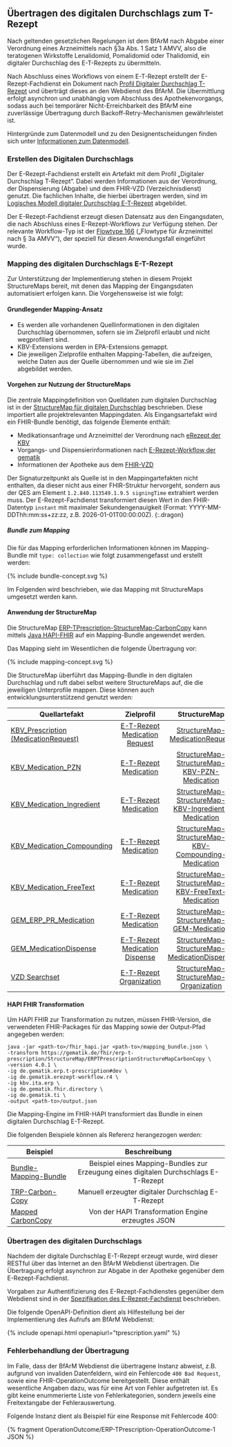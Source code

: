 ## Übertragen des digitalen Durchschlags zum T-Rezept

Nach geltenden gesetzlichen Regelungen ist dem BfArM nach Abgabe einer Verordnung eines Arzneimittels nach §3a Abs. 1 Satz 1 AMVV, also die teratogenen Wirkstoffe Lenalidomid, Pomalidomid oder Thalidomid, ein digitaler Durchschlag des E-T-Rezepts zu übermitteln.

Nach Abschluss eines Workflows von einem E-T-Rezept erstellt der E-Rezept-Fachdienst ein Dokument nach [Profil Digitaler Durchschlag T-Rezept](./StructureDefinition-erp-tprescription-carbon-copy.html) und überträgt dieses an den Webdienst des BfArM. Die Übermittlung erfolgt asynchron und unabhängig vom Abschluss des Apothekenvorgangs, sodass auch bei temporärer Nicht-Erreichbarkeit des BfArM eine zuverlässige Übertragung durch Backoff-Retry-Mechanismen gewährleistet ist.

Hintergründe zum Datenmodell und zu den Designentscheidungen finden sich unter [Informationen zum Datenmodell](./datamodel.html).

### Erstellen des Digitalen Durchschlags

Der E-Rezept-Fachdienst erstellt ein Artefakt mit dem Profil „Digitaler Durchschlag T-Rezept“. Dabei werden Informationen aus der Verordnung, der Dispensierung (Abgabe) und dem FHIR-VZD (Verzeichnisdienst) genutzt. Die fachlichen Inhalte, die hierbei übertragen werden, sind im [Logisches Modell digitaler Durchschlag E-T-Rezept](./StructureDefinition-erp-tprescription-carbon-copy-logical.html) abgebildet.

Der E-Rezept-Fachdienst erzeugt diesen Datensatz aus den Eingangsdaten, die nach Abschluss eines E-Rezept-Workflows zur Verfügung stehen. Der relevante Workflow-Typ ist der [Flowtype 166](https://simplifier.net/erezept-workflow/gem-erp-cs-flowtype) („Flowtype für Arzneimittel nach § 3a AMVV“), der speziell für diesen Anwendungsfall eingeführt wurde.

### Mapping des digitalen Durchschlags E-T-Rezept

Zur Unterstützung der Implementierung stehen in diesem Projekt StructureMaps bereit, mit denen das Mapping der Eingangsdaten automatisiert erfolgen kann. Die Vorgehensweise ist wie folgt:

#### Grundlegender Mapping-Ansatz

- Es werden alle vorhandenen Quellinformationen in den digitalen Durchschlag übernommen, sofern sie im Zielprofil erlaubt und nicht wegprofiliert sind.
- KBV-Extensions werden in EPA-Extensions gemappt.
- Die jeweiligen Zielprofile enthalten Mapping-Tabellen, die aufzeigen, welche Daten aus der Quelle übernommen und wie sie im Ziel abgebildet werden.

#### Vorgehen zur Nutzung der StructureMaps

Die zentrale Mappingdefinition von Quelldaten zum digitalen Durchschlag ist in der [StructureMap für digitalen Durchschlag](./StructureMap-ERPTPrescriptionStructureMapCarbonCopy.html) beschrieben. Diese importiert alle projektrelevanten Mappingdaten. Als Eingangsartefakt wird ein FHIR-Bundle benötigt, das folgende Elemente enthält:

- Medikationsanfrage und Arzneimittel der Verordnung nach [eRezept der KBV](https://simplifier.net/eRezept)
- Vorgangs- und Dispensierinformationen nach [E-Rezept-Workflow der gematik](https://simplifier.net/erezept-workflow)
- Informationen der Apotheke aus dem [FHIR-VZD](https://simplifier.net/VZD-FHIR-Directory)

Der Signaturzeitpunkt als Quelle ist in den Mappingartefakten nicht enthalten, da dieser nicht aus einer FHIR-Struktur hervorgeht, sondern aus der QES am Element `1.2.840.113549.1.9.5 signingTime` extrahiert werden muss. Der E-Rezept-Fachdienst transformiert diesen Wert in den FHIR-Datentyp `instant` mit maximaler Sekundengenauigkeit (Format: YYYY-MM-DDThh:mm:ss+zz:zz, z.B. 2026-01-01T00:00:00Z).
{:.dragon}

##### Bundle zum Mapping

Die für das Mapping erforderlichen Informationen können im Mapping-Bundle mit `type: collection` wie folgt zusammengefasst und erstellt werden:

<div class="gem-ig-svg-container" style="--box-width: 700px;">
    {% include bundle-concept.svg %}
</div>

Im Folgenden wird beschrieben, wie das Mapping mit StructureMaps umgesetzt werden kann.

#### Anwendung der StructureMap

Die StructureMap [ERP-TPrescription-StructureMap-CarbonCopy](./StructureMap-ERPTPrescriptionStructureMapCarbonCopy.html) kann mittels [Java HAPI-FHIR](https://github.com/hapifhir/org.hl7.fhir.core) auf ein Mapping-Bundle angewendet werden.

Das Mapping sieht im Wesentlichen die folgende Übertragung vor:

<div class="gem-ig-svg-container" style="--box-width: 700px;">
    {% include mapping-concept.svg %}
</div>

Die StructureMap überführt das Mapping-Bundle in den digitalen Durchschlag und ruft dabei selbst weitere StructureMaps auf, die die jeweiligen Unterprofile mappen. Diese können auch entwicklungsunterstützend genutzt werden:

| Quellartefakt  | Zielprofil | StructureMap |
| ------------- |:-------------:|:-------------:|
| [KBV_Prescription (MedicationRequest)](https://simplifier.net/erezept/kbv_pr_erp_prescription)| [E-T-Rezept Medication Request](./StructureDefinition-erp-tprescription-medication-request.html) | [StructureMap-MedicationRequest](./StructureMap-ERPTPrescriptionStructureMapMedicationRequest.html) |
| [KBV_Medication_PZN](https://simplifier.net/erezept/kbv_pr_erp_medication_pzn) | [E-T-Rezept Medication](./StructureDefinition-erp-tprescription-medication.html) | [StructureMap-StructureMap-KBV-PZN-Medication](./StructureMap-ERPTPrescriptionStructureMapKBVPZNMedication.html) |
| [KBV_Medication_Ingredient](https://simplifier.net/erezept/kbv_pr_erp_medication_ingredient) | [E-T-Rezept Medication](./StructureDefinition-erp-tprescription-medication.html) | [StructureMap-StructureMap-KBV-Ingredient-Medication](./StructureMap-ERPTPrescriptionStructureMapKBVIngredientMedication.html) |
| [KBV_Medication_Compounding](https://simplifier.net/erezept/kbv_pr_erp_medication_compounding) | [E-T-Rezept Medication](./StructureDefinition-erp-tprescription-medication.html) | [StructureMap-StructureMap-KBV-Compounding-Medication](./StructureMap-ERPTPrescriptionStructureMapKBVCompoundingMedication.html) |
| [KBV_Medication_FreeText](https://simplifier.net/erezept/kbv_pr_erp_medication_freetext) | [E-T-Rezept Medication](./StructureDefinition-erp-tprescription-medication.html) | [StructureMap-StructureMap-KBV-FreeText-Medication](./StructureMap-ERPTPrescriptionStructureMapKBVFreeTextMedication.html) |
| [GEM_ERP_PR_Medication](https://simplifier.net/erezept-workflow/gem_erp_pr_medication) | [E-T-Rezept Medication](./StructureDefinition-erp-tprescription-medication.html) | [StructureMap-StructureMap-GEM-Medication](./StructureMap-ERPTPrescriptionStructureMapGEMMedication.html) |
| [GEM_MedicationDispense](https://simplifier.net/erezept-workflow/gem_erp_pr_medicationdispense) | [E-T-Rezept Medication Dispense](./StructureDefinition-erp-tprescription-medication-dispense.html) | [StructureMap-StructureMap-MedicationDispense](./StructureMap-ERPTPrescriptionStructureMapMedicationDispense.html) |
| [VZD Searchset](./StructureDefinition-erp-tprescription-vzd-searchset.html) | [E-T-Rezept Organization](./StructureDefinition-erp-tprescription-organization.html) | [StructureMap-StructureMap-Organization](./StructureMap-ERPTPrescriptionStructureMapOrganization.html) |

#### HAPI FHIR Transformation

Um HAPI FHIR zur Transformation zu nutzen, müssen FHIR-Version, die verwendeten FHIR-Packages für das Mapping sowie der Output-Pfad angegeben werden:
```
java -jar <path-to>/fhir_hapi.jar <path-to>/mapping_bundle.json \
-transform https://gematik.de/fhir/erp-t-prescription/StructureMap/ERPTPrescriptionStructureMapCarbonCopy \
-version 4.0.1 \
-ig de.gematik.erp.t-prescription#dev \
-ig de.gematik.erezept-workflow.r4 \
-ig kbv.ita.erp \
-ig de.gematik.fhir.directory \
-ig de.gematik.ti \
-output <path-to>/output.json
```

Die Mapping-Engine im FHIR-HAPI transformiert das Bundle in einen digitalen Durchschlag E-T-Rezept.

Die folgenden Beispiele können als Referenz herangezogen werden:

| Beispiel  | Beschreibung |
| ------------- |:-------------:|
|[Bundle-Mapping-Bundle](./Bundle-Mapping-Bundle.html)|Beispiel eines Mapping-Bundles zur Erzeugung eines digitalen Durchschlags E-T-Rezept|
|[TRP-Carbon-Copy](./Parameters-TRP-Carbon-Copy.html)|Manuell erzeugter digitaler Durchschlag E-T-Rezept|
|[Mapped CarbonCopy](./Bundle-erp-t-prescription-carbon-copy-actual.json)|Von der HAPI Transformation Engine erzeugtes JSON|

### Übertragen des digitalen Durchschlags

Nachdem der digitale Durchschlag E-T-Rezept erzeugt wurde, wird dieser RESTful über das Internet an den BfArM Webdienst übertragen. Die Übertragung erfolgt asynchron zur Abgabe in der Apotheke gegenüber dem E-Rezept-Fachdienst.

Vorgaben zur Authentifizierung des E-Rezept-Fachdienstes gegenüber dem Webdienst sind in der [Spezifikation des E-Rezept-Fachdienst](https://gemspec.gematik.de/docs/gemSpec/gemSpec_FD_eRp/latest/) beschrieben.

Die folgende OpenAPI-Definition dient als Hilfestellung bei der Implementierung des Aufrufs am BfArM Webdienst:

{% include openapi.html openapiurl="tprescription.yaml" %}

### Fehlerbehandlung der Übertragung

Im Falle, dass der BfArM Webdienst die übertragene Instanz abweist, z.B. aufgrund von invaliden Datenfeldern, wird ein Fehlercode `400 Bad Request`, sowie eine FHIR-OperationOutcome bereitgestellt. Diese enthält wesentliche Angaben dazu, was für eine Art von Fehler aufgetreten ist.
Es gibt keine enummerierte Liste von Fehlerkategorien, sondern jeweils eine Freitextangabe der Fehlerauswertung. 

Folgende Instanz dient als Beispiel für eine Response mit Fehlercode 400:

{% fragment OperationOutcome/ERP-TPrescription-OperationOutcome-1 JSON %}